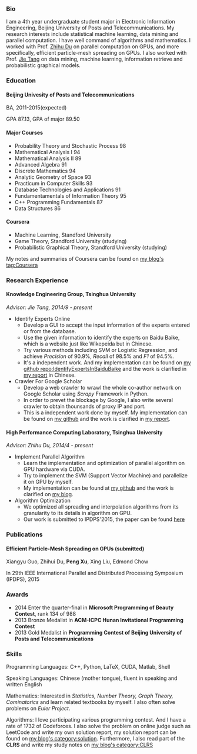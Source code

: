 ### Bio

I am a 4th year undergraduate student major in Electronic Information Engineering, Beijing University of Posts and Telecommunications. My research interests include statistical machine learning, data mining and parallel computation. I have well command of algorithms and mathematics. I worked with Prof. [Zhihu Du](http://hpclab.cs.tsinghua.edu.cn/~duzh) on parallel computation on GPUs, and more specifically, efficient particle-mesh spreading on GPUs. I also worked with Prof. [Jie Tang](http://keg.cs.tsinghua.edu.cn/jietang/) on data mining, machine learning, information retrieve and probabilistic graphical models.

### Education

#### Beijing Univesity of Posts and Telecommunications

BA, 2011-2015(expected)

GPA 87.13, GPA of major 89.50

#### Major Courses

- Probability Theory and Stochastic Process 98
- Mathematical Analysis I 94
- Mathematical Analysis II 89
- Advanced Algebra 91
- Discrete Mathematics 94
- Analytic Geometry of Space 93
- Practicum in Computer Skills 93
- Database Technologies and Applications 91
- Fundamentamentals of Information Theory 95
- C++ Programming Fundamentals 87
- Data Structures 86

#### Coursera

- Machine Learning, Standford University
- Game Theory, Standford University (studying)
- Probabilistic Graphical Theory, Standford University (studying)

My notes and summaries of Coursera can be found on [my blog's tag:Coursera](http://billyinn.wordpress.com/tag/coursera/)

### Research Experience

#### Knowledge Engineering Group, Tsinghua University

*Advisor: Jie Tang, 2014/9 - present*

- Identify Experts Online
	- Develop a GUI to accept the input information of the experts entered or from the database.
	- Use the given information to identify the experts on Baidu Baike, which is a website just like Wikepeida but in Chinese.
	- Try various methods including SVM or Logistic Regression, and achieve *Precision* of 90.9%, *Recall* of 98.5% and *F1* of 94.5%.
	- It's a independent work. And my implementation can be found on [my github repo:IdentifyExpertsInBaiduBaike](http://github.com/billy-inn/IdentifyExpertsInBaiduBaike) and the work is clarified in [my report]() in Chinese.
- Crawler For Google Scholar
	- Develop a web crawler to wrawl the whole co-author network on Google Scholar using *Scrapy* Framework in Python. 
	- In order to prevet the blockage by Google, I also write several crawler to obtain thounsands of proxy IP and port.
	- This is a independent work done by myself. My implementation can be found on [my github](https://github.com/billy-inn) and the work is clarified in [my report]().

#### High Performance Computing Laboratory, Tsinghua University

*Advisor: Zhihu Du, 2014/4 - present*

- Implement Parallel Algorithm
	- Learn the implementation and optimization of parallel algorithm on GPU hardware via CUDA.
	- Try to implement the SVM (Support Vector Machine) and parallelize it on GPU by myself.
	- My implementation can be found at [my github](http://github.com/billy-inn) and the work is clarified on [my blog](http://billyinn.wordpress.com/).
- Algorithm Optimization
	- We optimized all spreading and interpolation algorithms from its granularity to its details in algorithm on GPU.
	- Our work is submitted to IPDPS'2015, the paper can be found [here](http://github.com/billy-inn)

### Publications

#### Efficient Particle-Mesh Spreading on GPUs (submitted)

Xiangyu Guo, Zhihui Du, **Peng Xu**, Xing Liu, Edmond Chow

In 29th IEEE International Parallel and Distributed Processing Symposium (IPDPS), 2015

### Awards

- 2014 Enter the quarter-final in **Microsoft Programming of Beauty Contest**, rank 134 of 988
- 2013 Bronze Medalist in **ACM-ICPC Hunan Invitational Programming Contest**
- 2013 Gold Medalist in **Programming Contest of Beijing University of Posts and Telecommunications**

### Skills

Programming Languages: C++, Python, LaTeX, CUDA, Matlab, Shell

Speaking Languages: Chinese (mother tongue), fluent in speaking and written English

Mathematics: Interested in *Statistics, Number Theory, Graph Theory, Cominatorics* and learn related textbooks by myself. I also often solve problems on *Euler Project*.

Algorithms: I love participating various programming contest. And I have a rate of 1732 of Codeforces. I also solve the problem on online judge such as LeetCode and write my own solution report, my solution report can be found on [my blog's category:solution](http://billyinn.wordpress.com/category/solutions/). Furthermore, I also read part of the **CLRS** and write my study notes on [my blog's category:CLRS](http://billyinn.wordpress.com/category/algorithms/clrs/)
